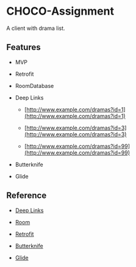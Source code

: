 # CHOCO-Assignment

A client with drama list.

## Features

* MVP
* Retrofit
* RoomDatabase
* Deep Links

    * [http://www.example.com/dramas?id=1](http://www.example.com/dramas?id=1)

    * [http://www.example.com/dramas?id=3](http://www.example.com/dramas?id=3)

    * [http://www.example.com/dramas?id=99](http://www.example.com/dramas?id=99)

* Butterknife
* Glide


## Reference

* [Deep Links](https://developer.android.com/training/app-links/deep-linking.html)

* [Room](https://developer.android.com/training/data-storage/room/index.html)

* [Retrofit](http://square.github.io/retrofit/)

* [Butterknife](http://jakewharton.github.io/butterknife/)

* [Glide](https://bumptech.github.io/glide/)
